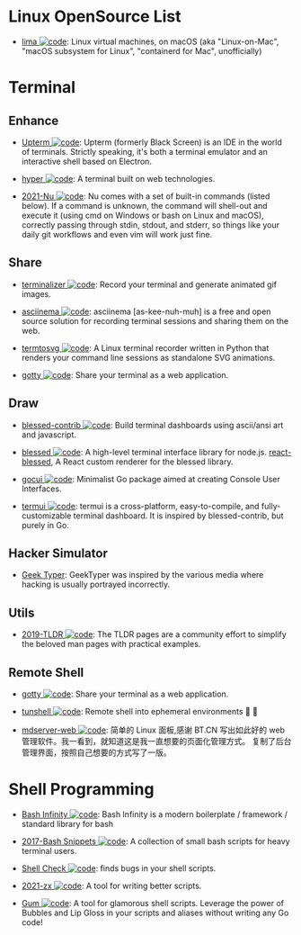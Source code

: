 # Linux OpenSource List

- [lima ![code](https://martrix-usa.oss-accelerate.aliyuncs.com/logo/code.svg)](https://github.com/AkihiroSuda/lima): Linux virtual machines, on macOS (aka "Linux-on-Mac", "macOS subsystem for Linux", "containerd for Mac", unofficially)

# Terminal

## Enhance

- [Upterm ![code](https://martrix-usa.oss-accelerate.aliyuncs.com/logo/code.svg)](https://github.com/railsware/upterm): Upterm (formerly Black Screen) is an IDE in the world of terminals. Strictly speaking, it's both a terminal emulator and an interactive shell based on Electron.

- [hyper ![code](https://martrix-usa.oss-accelerate.aliyuncs.com/logo/code.svg)](https://github.com/zeit/hyper): A terminal built on web technologies.

- [2021-Nu ![code](https://martrix-usa.oss-accelerate.aliyuncs.com/logo/code.svg)](https://github.com/nushell/nushell): Nu comes with a set of built-in commands (listed below). If a command is unknown, the command will shell-out and execute it (using cmd on Windows or bash on Linux and macOS), correctly passing through stdin, stdout, and stderr, so things like your daily git workflows and even vim will work just fine.

## Share

- [terminalizer ![code](https://martrix-usa.oss-accelerate.aliyuncs.com/logo/code.svg)](https://github.com/faressoft/terminalizer): Record your terminal and generate animated gif images.

- [asciinema ![code](https://martrix-usa.oss-accelerate.aliyuncs.com/logo/code.svg)](https://asciinema.org/): asciinema [as-kee-nuh-muh] is a free and open source solution for recording terminal sessions and sharing them on the web.

- [termtosvg ![code](https://martrix-usa.oss-accelerate.aliyuncs.com/logo/code.svg)](https://github.com/nbedos/termtosvg): A Linux terminal recorder written in Python that renders your command line sessions as standalone SVG animations.

- [gotty ![code](https://martrix-usa.oss-accelerate.aliyuncs.com/logo/code.svg)](https://github.com/yudai/gotty): Share your terminal as a web application.

## Draw

- [blessed-contrib ![code](https://martrix-usa.oss-accelerate.aliyuncs.com/logo/code.svg)](https://github.com/yaronn/blessed-contrib): Build terminal dashboards using ascii/ansi art and javascript.

- [blessed ![code](https://martrix-usa.oss-accelerate.aliyuncs.com/logo/code.svg)](https://github.com/chjj/blessed): A high-level terminal interface library for node.js. [react-blessed](https://github.com/Yomguithereal/react-blessed), A React custom renderer for the blessed library.

- [gocui ![code](https://martrix-usa.oss-accelerate.aliyuncs.com/logo/code.svg)](https://github.com/jroimartin/gocui): Minimalist Go package aimed at creating Console User Interfaces.

- [termui ![code](https://martrix-usa.oss-accelerate.aliyuncs.com/logo/code.svg)](https://github.com/gizak/termui): termui is a cross-platform, easy-to-compile, and fully-customizable terminal dashboard. It is inspired by blessed-contrib, but purely in Go.

## Hacker Simulator

- [Geek Typer](http://geektyper.com/shield/): GeekTyper was inspired by the various media where hacking is usually portrayed incorrectly.

## Utils

- [2019-TLDR ![code](https://martrix-usa.oss-accelerate.aliyuncs.com/logo/code.svg)](https://tldr.sh): The TLDR pages are a community effort to simplify the beloved man pages with practical examples.

## Remote Shell

- [gotty ![code](https://martrix-usa.oss-accelerate.aliyuncs.com/logo/code.svg)](https://github.com/yudai/gotty): Share your terminal as a web application.

- [tunshell ![code](https://martrix-usa.oss-accelerate.aliyuncs.com/logo/code.svg)](https://github.com/TimeToogo/tunshell): Remote shell into ephemeral environments 🐚 🦀

- [mdserver-web ![code](https://martrix-usa.oss-accelerate.aliyuncs.com/logo/code.svg)](https://github.com/midoks/mdserver-web): 简单的 Linux 面板,感谢 BT.CN 写出如此好的 web 管理软件。我一看到，就知道这是我一直想要的页面化管理方式。 复制了后台管理界面，按照自己想要的方式写了一版。

# Shell Programming

- [Bash Infinity ![code](https://martrix-usa.oss-accelerate.aliyuncs.com/logo/code.svg)](https://github.com/niieani/bash-oo-framework): Bash Infinity is a modern boilerplate / framework / standard library for bash

- [2017-Bash Snippets ![code](https://martrix-usa.oss-accelerate.aliyuncs.com/logo/code.svg)](https://github.com/alexanderepstein/Bash-Snippets): A collection of small bash scripts for heavy terminal users.

- [Shell Check ![code](https://martrix-usa.oss-accelerate.aliyuncs.com/logo/code.svg)](https://www.shellcheck.net): finds bugs in your shell scripts.

- [2021-zx ![code](https://martrix-usa.oss-accelerate.aliyuncs.com/logo/code.svg)](https://github.com/google/zx): A tool for writing better scripts.

- [Gum ![code](https://martrix-usa.oss-accelerate.aliyuncs.com/logo/code.svg)](https://github.com/charmbracelet/gum): A tool for glamorous shell scripts. Leverage the power of Bubbles and Lip Gloss in your scripts and aliases without writing any Go code!

